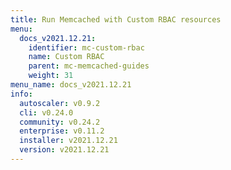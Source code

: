 ```yaml
---
title: Run Memcached with Custom RBAC resources
menu:
  docs_v2021.12.21:
    identifier: mc-custom-rbac
    name: Custom RBAC
    parent: mc-memcached-guides
    weight: 31
menu_name: docs_v2021.12.21
info:
  autoscaler: v0.9.2
  cli: v0.24.0
  community: v0.24.2
  enterprise: v0.11.2
  installer: v2021.12.21
  version: v2021.12.21
---
```


